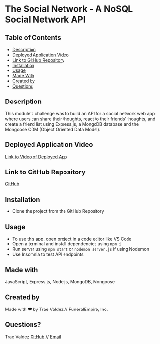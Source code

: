# The Social Network - A NoSQL Social Network API

## Table of Contents
- [Description](#description)
- [Deployed Application Video](#deployed-application-video)
- [Link to GitHub Repository](#link-to-github-repository)
- [Installation](#installation)
- [Usage](#usage)
- [Made With](#made-with)
- [Created by](#created-by)
- [Questions](#questions)
## Description
This module's challenge was to build an API for a social network web app where users can share their thoughts, react to their friends' thoughts, and create a friend list using Express.js, a MongoDB database and the Mongoose ODM (Object Oriented Data Model).

## Deployed Application Video
[Link to Video of Deployed App]()

## Link to GitHub Repository
[GitHub](https://github.com/traevaldez/the-social-network)

## Installation
- Clone the project from the GitHub Repository

## Usage
- To use this app, open project in a code editor like VS Code
- Open a terminal and install dependencies using `npm i`
- Run server using `npm start` or `nodemon server.js` if using Nodemon
- Use Insomnia to test API endpoints

## Made with
JavaScript, Express.js, Node.js, MongoDB, Mongoose

## Created by
Made with ♥ by Trae Valdez // FuneralEmpire, Inc.

## Questions?
Trae Valdez [GitHub](https://www.github.com/traevaldez) // [Email](mailto:mrtraevaldez@gmail.com)